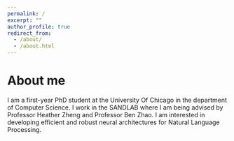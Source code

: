 ```yaml
---
permalink: /
excerpt: ""
author_profile: true
redirect_from: 
  - /about/
  - /about.html
---
```

<h1>About me</h1>

I am a first-year PhD student at the University Of Chicago in the department of Computer Science. I work in the SANDLAB where I am being advised by Professor Heather Zheng and Professor Ben Zhao. I am interested in developing efficient and robust neural architectures for Natural Language Processing.

